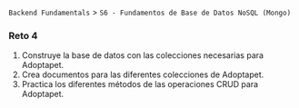 `Backend Fundamentals` > `S6 - Fundamentos de Base de Datos NoSQL (Mongo)` 
	
### Reto 4

  1. Construye la base de datos con las colecciones necesarias para Adoptapet.
  2. Crea documentos para las diferentes colecciones de Adoptapet.
  3. Practica los diferentes métodos de las operaciones CRUD para Adoptapet.